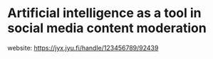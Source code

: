 # Artificial intelligence as a tool in social media content moderation
website: https://jyx.jyu.fi/handle/123456789/92439